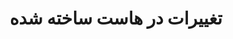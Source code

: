 ---
id: serverVpsHostChanges
slug: /servers/vps/serverVpsHostChanges
title: تغییرات در هاست ساخته شده
---